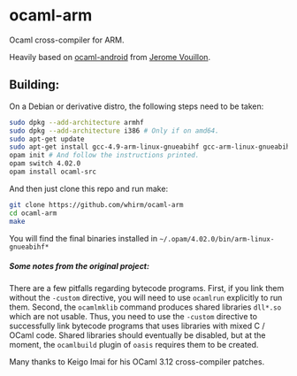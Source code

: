 ocaml-arm
=============

Ocaml cross-compiler for ARM.

Heavily based on [ocaml-android](https://github.com/vouillon/ocaml-android) from [Jerome Vouillon](https://github.com/vouillon/).

## Building:

On a Debian or derivative distro, the following steps need to be taken:

```bash
sudo dpkg --add-architecture armhf
sudo dpkg --add-architecture i386 # Only if on amd64.
sudo apt-get update
sudo apt-get install gcc-4.9-arm-linux-gnueabihf gcc-arm-linux-gnueabihf libc6-dev:armhf libgcc-4.9-dev:armhf linux-libc-dev:i386 opam
opam init # And follow the instructions printed.
opam switch 4.02.0
opam install ocaml-src
```

And then just clone this repo and run make:

```bash
git clone https://github.com/whirm/ocaml-arm
cd ocaml-arm
make
```

You will find the final binaries installed in ```~/.opam/4.02.0/bin/arm-linux-gnueabihf*```

##### Some notes from the original project:

There are a few pitfalls regarding bytecode programs.  First, if you
link them without the `-custom` directive, you will need to use
`ocamlrun` explicitly to run them. Second, the `ocamlmklib` command
produces shared libraries `dll*.so` which are not usable. Thus, you
need to use the `-custom` directive to successfully link bytecode
programs that uses libraries with mixed C / OCaml code. Shared
libraries should eventually be disabled, but at the moment, the
`ocamlbuild` plugin of `oasis` requires them to be created.

Many thanks to Keigo Imai for his OCaml 3.12 cross-compiler patches.
